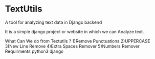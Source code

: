 # TextUtils
A tool for analyzing text data in Django backend

It is a simple django project or website in which we can Analyze text.

What Can We do from Textutils ?
1)Remove Punctuations
2)UPPERCASE
3)New Line Remove
4)Extra Spaces Remover
5)Numbers Remover
Requirments
python3
django
